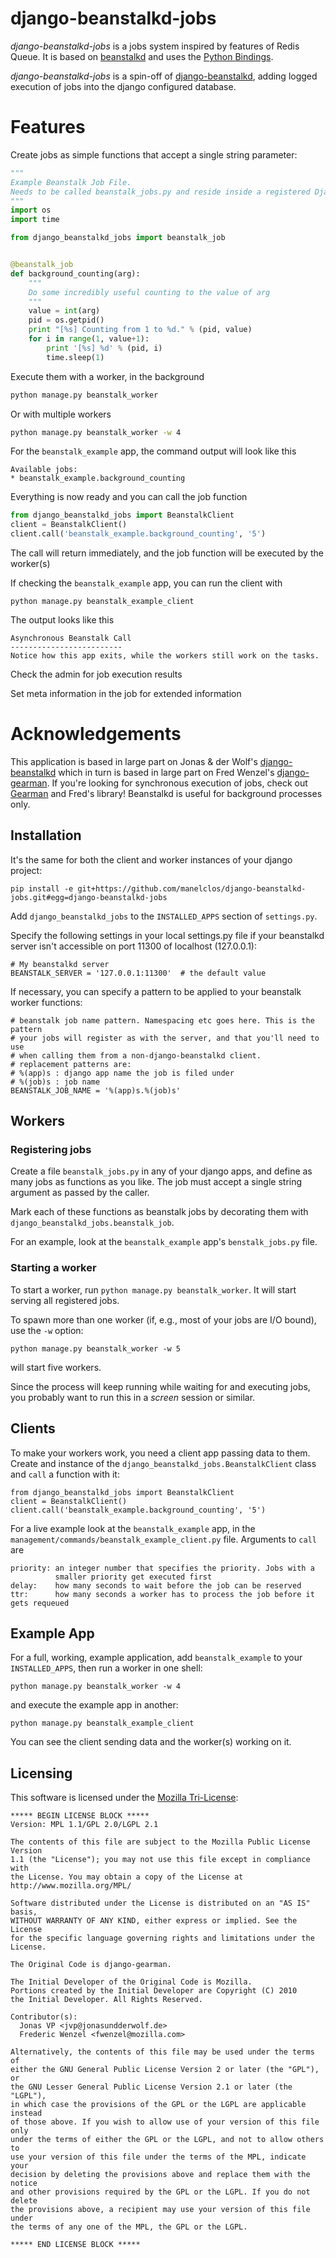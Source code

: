 django-beanstalkd-jobs
======================

*django-beanstalkd-jobs* is a jobs system inspired by features of Redis Queue. It is based on [beanstalkd][beanstalkd] and uses the [Python Bindings][beanstalkc].

*django-beanstalkd-jobs* is a spin-off of [django-beanstalkd][django-beanstalkd], adding logged execution of jobs into the django configured database.

Features
========

Create jobs as simple functions that accept a single string parameter:

```python
"""
Example Beanstalk Job File.
Needs to be called beanstalk_jobs.py and reside inside a registered Django app.
"""
import os
import time

from django_beanstalkd_jobs import beanstalk_job


@beanstalk_job
def background_counting(arg):
    """
    Do some incredibly useful counting to the value of arg
    """
    value = int(arg)
    pid = os.getpid()
    print "[%s] Counting from 1 to %d." % (pid, value)
    for i in range(1, value+1):
        print '[%s] %d' % (pid, i)
        time.sleep(1)
```

Execute them with a worker, in the background
```sh
python manage.py beanstalk_worker
```

Or with multiple workers
```sh
python manage.py beanstalk_worker -w 4
```

For the `beanstalk_example` app, the command output will look like this

```
Available jobs:
* beanstalk_example.background_counting
```

Everything is now ready and you can call the job function

```python
from django_beanstalkd_jobs import BeanstalkClient
client = BeanstalkClient()
client.call('beanstalk_example.background_counting', '5')
```

The call will return immediately, and the job function will be executed by the worker(s)

If checking the `beanstalk_example` app, you can run the client with
```
python manage.py beanstalk_example_client
```

The output looks like this
```
Asynchronous Beanstalk Call
-------------------------
Notice how this app exits, while the workers still work on the tasks.
```

Check the admin for job execution results


Set meta information in the job for extended information


Acknowledgements
================

This application is based in large part on Jonas & der Wolf's [django-beanstalkd][django-beanstalkd] which in turn is based in large part on Fred Wenzel's [django-gearman][django-gearman].
If you're looking for synchronous execution of jobs, check out [Gearman][gearman]
and Fred's library! Beanstalkd is useful for background processes only.

[django-beanstalkd]: http://github.com/jonasvp/django-beanstalkd/
[beanstalkd]: http://kr.github.com/beanstalkd/
[beanstalkc]: http://github.com/earl/beanstalkc/
[django-gearman]: http://github.com/fwenzel/django-gearman
[gearman]: http://gearman.org/

Installation
------------
It's the same for both the client and worker instances of your django project:

    pip install -e git+https://github.com/manelclos/django-beanstalkd-jobs.git#egg=django-beanstalkd-jobs

Add ``django_beanstalkd_jobs`` to the `INSTALLED_APPS` section of `settings.py`.

Specify the following settings in your local settings.py file if your beanstalkd
server isn't accessible on port 11300 of localhost (127.0.0.1):

    # My beanstalkd server
    BEANSTALK_SERVER = '127.0.0.1:11300'  # the default value

If necessary, you can specify a pattern to be applied to your beanstalk worker
functions:

    # beanstalk job name pattern. Namespacing etc goes here. This is the pattern
    # your jobs will register as with the server, and that you'll need to use
    # when calling them from a non-django-beanstalkd client.
    # replacement patterns are:
    # %(app)s : django app name the job is filed under
    # %(job)s : job name
    BEANSTALK_JOB_NAME = '%(app)s.%(job)s'


Workers
-------
### Registering jobs
Create a file `beanstalk_jobs.py` in any of your django apps, and define as many
jobs as functions as you like. The job must accept a single string argument as
passed by the caller.

Mark each of these functions as beanstalk jobs by decorating them with
`django_beanstalkd_jobs.beanstalk_job`.

For an example, look at the `beanstalk_example` app's `benstalk_jobs.py` file.

### Starting a worker
To start a worker, run `python manage.py beanstalk_worker`. It will start
serving all registered jobs.

To spawn more than one worker (if, e.g., most of your jobs are I/O bound),
use the `-w` option:

    python manage.py beanstalk_worker -w 5

will start five workers.

Since the process will keep running while waiting for and executing jobs,
you probably want to run this in a _screen_ session or similar.

Clients
-------
To make your workers work, you need a client app passing data to them. Create
and instance of the `django_beanstalkd_jobs.BeanstalkClient` class and `call` a
function with it:

    from django_beanstalkd_jobs import BeanstalkClient
    client = BeanstalkClient()
    client.call('beanstalk_example.background_counting', '5')

For a live example look at the `beanstalk_example` app, in the
`management/commands/beanstalk_example_client.py` file. Arguments to `call` are

    priority: an integer number that specifies the priority. Jobs with a
              smaller priority get executed first
    delay:    how many seconds to wait before the job can be reserved
    ttr:      how many seconds a worker has to process the job before it gets requeued


Example App
-----------
For a full, working, example application, add `beanstalk_example` to your
`INSTALLED_APPS`, then run a worker in one shell:

    python manage.py beanstalk_worker -w 4

and execute the example app in another:

    python manage.py beanstalk_example_client

You can see the client sending data and the worker(s) working on it.

Licensing
---------
This software is licensed under the [Mozilla Tri-License][MPL]:

    ***** BEGIN LICENSE BLOCK *****
    Version: MPL 1.1/GPL 2.0/LGPL 2.1

    The contents of this file are subject to the Mozilla Public License Version
    1.1 (the "License"); you may not use this file except in compliance with
    the License. You may obtain a copy of the License at
    http://www.mozilla.org/MPL/

    Software distributed under the License is distributed on an "AS IS" basis,
    WITHOUT WARRANTY OF ANY KIND, either express or implied. See the License
    for the specific language governing rights and limitations under the
    License.

    The Original Code is django-gearman.

    The Initial Developer of the Original Code is Mozilla.
    Portions created by the Initial Developer are Copyright (C) 2010
    the Initial Developer. All Rights Reserved.

    Contributor(s):
      Jonas VP <jvp@jonasundderwolf.de>
      Frederic Wenzel <fwenzel@mozilla.com>

    Alternatively, the contents of this file may be used under the terms of
    either the GNU General Public License Version 2 or later (the "GPL"), or
    the GNU Lesser General Public License Version 2.1 or later (the "LGPL"),
    in which case the provisions of the GPL or the LGPL are applicable instead
    of those above. If you wish to allow use of your version of this file only
    under the terms of either the GPL or the LGPL, and not to allow others to
    use your version of this file under the terms of the MPL, indicate your
    decision by deleting the provisions above and replace them with the notice
    and other provisions required by the GPL or the LGPL. If you do not delete
    the provisions above, a recipient may use your version of this file under
    the terms of any one of the MPL, the GPL or the LGPL.

    ***** END LICENSE BLOCK *****

[MPL]: http://www.mozilla.org/MPL/
